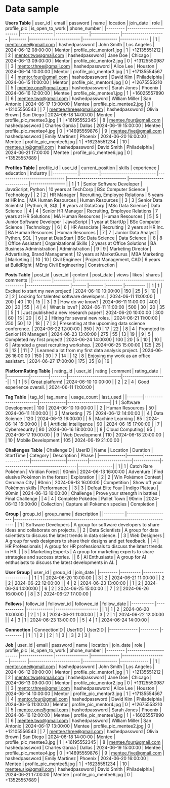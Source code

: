 # Data sample
**Users Table**
| user_id 	| email                  	| password       	| name           	| location     	| join_date           	| role   	| profile_pic             	| is_open_to_work 	| phone_number 	|
|---------	|------------------------	|----------------	|----------------	|--------------	|---------------------	|--------	|-------------------------	|-----------------	|--------------	|
| 1       	| mentor.one@gmail.com   	| hashedpassword 	| John Smith     	| Los Angeles  	| 2024-06-12 08:00:00 	| Mentor 	| profile_pic_mentor1.jpg 	| 1               	| +12135551212 	|
| 2       	| mentor.two@gmail.com   	| hashedpassword 	| Jane Doe       	| Chicago      	| 2024-06-13 09:00:00 	| Mentor 	| profile_pic_mentor2.jpg 	| 0               	| +13125550987 	|
| 3       	| mentor.three@gmail.com 	| hashedpassword 	| Alice Lee      	| Houston      	| 2024-06-14 10:00:00 	| Mentor 	| profile_pic_mentor3.jpg 	| 1               	| +17135554567 	|
| 4       	| mentor.four@gmail.com  	| hashedpassword 	| David Kim      	| Philadelphia 	| 2024-06-15 11:00:00 	| Mentor 	| profile_pic_mentor4.jpg 	| 0               	| +12675553210 	|
| 5       	| mentee.one@gmail.com   	| hashedpassword 	| Sarah Jones    	| Phoenix      	| 2024-06-16 12:00:00 	| Mentee 	| profile_pic_mentee1.jpg 	| 1               	| +16025557890 	|
| 6       	| mentee.two@gmail.com   	| hashedpassword 	| William Miller 	| San Antonio  	| 2024-06-17 13:00:00 	| Mentee 	| profile_pic_mentee2.jpg 	| 0               	| +12105556543 	|
| 7       	| mentee.three@gmail.com 	| hashedpassword 	| Olivia Brown   	| San Diego    	| 2024-06-18 14:00:00 	| Mentee 	| profile_pic_mentee3.jpg 	| 1               	| +16195552345 	|
| 8       	| mentee.four@gmail.com  	| hashedpassword 	| Charles Garcia 	| Dallas       	| 2024-06-19 15:00:00 	| Mentee 	| profile_pic_mentee4.jpg 	| 0               	| +14695559876 	|
| 9       	| mentee.five@gmail.com  	| hashedpassword 	| Emily Martinez 	| Phoenix      	| 2024-06-20 16:00:00 	| Mentee 	| profile_pic_mentee5.jpg 	| 1               	| +16235551234 	|
| 10      	| mentee.six@gmail.com   	| hashedpassword 	| David Smith    	| Philadelphia 	| 2024-06-21 17:00:00 	| Mentee 	| profile_pic_mentee6.jpg 	| 0               	| +13525557689 	|

**Profiles Table**
| profile_id 	| user_id 	| current_position          	| skills                         	| experience                  	| education                  	| Industry        	|
|------------	|---------	|---------------------------	|--------------------------------	|-----------------------------	|----------------------------	|-----------------	|
| 1          	| 1       	| Senior Software Developer 	| JavaScript, Python             	| 10 years at TechCorp        	| BSc Computer Science       	| Technology      	|
| 2          	| 2       	| HR Manager                	| Recruiting, Employee Relations 	| 5 years at HR Inc.          	| MA Human Resources         	| Human Resources 	|
| 3          	| 3       	| Senior Data Scientist     	| Python, R, SQL                 	| 8 years at DataCorp         	| MSc Data Science           	| Data Science    	|
| 4          	| 4       	| Senior HR Manager         	| Recruiting, Employee Relations 	| 7 years at HR Solutions     	| MA Human Resources         	| Human Resources 	|
| 5          	| 5       	| Junior Software Developer 	| JavaScript                     	| 1 year at StartUp           	| BSc Computer Science       	| Technology      	|
| 6          	| 6       	| HR Associate              	| Recruiting                     	| 2 years at HR Inc.          	| BA Human Resources         	| Human Resources 	|
| 7          	| 7       	| Junior Data Analyst       	| Python, SQL                    	| 1 year at DataStart         	| BSc Data Science           	| Data Science    	|
| 8          	| 8       	| Office Assistant          	| Organizational Skills          	| 2 years at Office Solutions 	| BA Business Administration 	| Administration  	|
| 9          	| 9       	| Marketing Director        	| Advertising, Brand Management  	| 12 years at MarketGurus     	| MBA Marketing              	| Marketing       	|
| 10         	| 10      	| Civil Engineer            	| Project Management, CAD        	| 6 years at BuildRight       	| MEng Civil Engineering     	| Construction    	|

**Posts Table**
| post_id 	| user_id 	| content                                             	| post_date           	| views 	| likes 	| shares 	| comments 	|
|---------	|---------	|-----------------------------------------------------	|---------------------	|-------	|-------	|--------	|----------	|
| 1       	| 1       	| Excited to start my new project!                    	| 2024-06-10 10:00:00 	| 150   	| 25    	| 5      	| 10       	|
| 2       	| 2       	| Looking for talented software developers.           	| 2024-06-11 11:00:00 	| 200   	| 40    	| 10     	| 15       	|
| 3       	| 3       	| How do we know?                                     	| 2024-06-11 11:00:00 	| 400   	| 20    	| 20     	| 55       	|
| 4       	| 4       	| What is love?                                       	| 2024-06-11 11:00:00 	| 500   	| 30    	| 20     	| 35       	|
| 5       	| 1       	| Just published a new research paper!                	| 2024-06-20 10:00:00 	| 300   	| 60    	| 15     	| 20       	|
| 6       	| 2       	| Hiring for several new roles.                       	| 2024-06-21 11:00:00 	| 250   	| 50    	| 12     	| 18       	|
| 7       	| 3       	| Presenting at the upcoming data science conference. 	| 2024-06-22 12:00:00 	| 350   	| 70    	| 17     	| 22       	|
| 8       	| 4       	| Promoted to Senior HR Manager!                      	| 2024-06-23 13:00:00 	| 275   	| 55    	| 13     	| 19       	|
| 9       	| 5       	| Completed my first project!                         	| 2024-06-24 14:00:00 	| 100   	| 20    	| 5      	| 10       	|
| 10      	| 6       	| Attended a great recruiting workshop.               	| 2024-06-25 15:00:00 	| 125   	| 25    	| 6      	| 12       	|
| 11      	| 7       	| Learned a lot from my first data analysis project.  	| 2024-06-26 16:00:00 	| 150   	| 30    	| 7      	| 14       	|
| 12      	| 8       	| Enjoying my work as an office assistant.            	| 2024-06-27 17:00:00 	| 175   	| 35    	| 8      	| 16       	|

**PlatformRating Table**
| rating_id | user_id | rating | comment                  | rating_date         |
|-----------|---------|--------|--------------------------|---------------------|
| 1         | 1       | 5      | Great platform!          | 2024-06-10 10:00:00 |
| 2         | 2       | 4      | Good experience overall. | 2024-06-11 11:00:00 |

**Tag Table**
| tag_id | tag_name                | usage_count | last_used           |
|--------|-------------------------|-------------|---------------------|
| 1      | Software Development    | 100         | 2024-06-10 10:00:00 |
| 2      | Human Resources         | 50          | 2024-06-11 11:00:00 |
| 3      | Marketing               | 75          | 2024-06-12 14:00:00 |
| 4      | Data Science            | 120         | 2024-06-13 16:00:00 |
| 5      | Machine Learning        | 85          | 2024-06-14 15:00:00 |
| 6      | Artificial Intelligence | 90          | 2024-06-15 17:00:00 |
| 7      | Cybersecurity           | 80          | 2024-06-16 18:00:00 |
| 8      | Cloud Computing         | 95          | 2024-06-17 19:00:00 |
| 9      | Web Development         | 110         | 2024-06-18 20:00:00 |
| 10     | Mobile Development      | 105         | 2024-06-19 21:00:00 |

**Challenges Table**
| ChallengeID | UserID | Name                | Location        | Duration | StartTime           | Category    | Description                        | Phase           |
|-------------|--------|---------------------|-----------------|----------|---------------------|-------------|------------------------------------|-----------------|
| 1           | 1      | Catch Rare Pokémon  | Viridian Forest | 90min    | 2024-06-13 16:00:00 | Adventure   | Find elusive Pokémon in the forest | Exploration     |
| 2           | 2      | Win Pokémon Contest | Cerulean City   | 90min    | 2024-06-13 16:00:00 | Competition | Show off your Pokémon skills       | Performance     |
| 3           | 3      | Defeat Elite Four   | Indigo Plateau  | 90min    | 2024-06-13 16:00:00 | Challenge   | Prove your strength in battles     | Final Challenge |
| 4           | 4      | Complete Pokédex    | Pallet Town     | 90min    | 2024-06-13 16:00:00 | Collection  | Capture all Pokémon species        | Completion      |

**Group**
| group_id 	| group_name          	| description                                                                 	|
|----------	|---------------------	|-----------------------------------------------------------------------------	|
| 1        	| Software Developers 	| A group for software developers to share ideas and collaborate on projects. 	|
| 2        	| Data Scientists     	| A group for data scientists to discuss the latest trends in data science.   	|
| 3        	| Web Designers       	| A group for web designers to share their designs and get feedback.          	|
| 4        	| HR Professionals    	| A group for HR professionals to discuss the latest trends in HR.            	|
| 5        	| Marketing Experts   	| A group for marketing experts to share strategies and success stories.      	|
| 6        	| AI Enthusiasts      	| A group for AI enthusiasts to discuss the latest developments in AI.        	|

**User Group**
| user_id 	| group_id 	| join_date           	|
|---------	|----------	|---------------------	|
| 1       	| 1        	| 2024-06-20 10:00:00 	|
| 3       	| 2        	| 2024-06-21 11:00:00 	|
| 2       	| 2        	| 2024-06-22 12:00:00 	|
| 4       	| 2        	| 2024-06-23 13:00:00 	|
| 1       	| 2        	| 2024-06-24 14:00:00 	|
| 6       	| 2        	| 2024-06-25 15:00:00 	|
| 7       	| 2        	| 2024-06-26 16:00:00 	|
| 8       	| 3        	| 2024-06-27 17:00:00 	|

**Follows**
| follow_id 	| follower_id 	| followee_id 	| follow_date         	|
|-----------	|-------------	|-------------	|---------------------	|
| 1         	| 1           	| 2           	| 2024-06-20 10:00:00 	|
| 2         	| 1           	| 3           	| 2024-06-21 11:00:00 	|
| 3         	| 2           	| 1           	| 2024-06-22 12:00:00 	|
| 4         	| 3           	| 1           	| 2024-06-23 13:00:00 	|
| 5         	| 4           	| 1           	| 2024-06-24 14:00:00 	|

**Connection**
| ConnectionID 	| User1ID 	| User2ID 	|
|--------------	|---------	|---------	|
| 1            	| 1       	| 2       	|
| 2            	| 1       	| 3       	|
| 3            	| 2       	| 3       	|

**Job**
| user_id 	| email                  	| password       	| name           	| location     	| join_date           	| role   	| profile_pic             	| is_open_to_work 	| phone_number 	|
|---------	|------------------------	|----------------	|----------------	|--------------	|---------------------	|--------	|-------------------------	|-----------------	|--------------	|
| 1       	| mentor.one@gmail.com   	| hashedpassword 	| John Smith     	| Los Angeles  	| 2024-06-12 08:00:00 	| Mentor 	| profile_pic_mentor1.jpg 	| 1               	| +12135551212 	|
| 2       	| mentor.two@gmail.com   	| hashedpassword 	| Jane Doe       	| Chicago      	| 2024-06-13 09:00:00 	| Mentor 	| profile_pic_mentor2.jpg 	| 0               	| +13125550987 	|
| 3       	| mentor.three@gmail.com 	| hashedpassword 	| Alice Lee      	| Houston      	| 2024-06-14 10:00:00 	| Mentor 	| profile_pic_mentor3.jpg 	| 1               	| +17135554567 	|
| 4       	| mentor.four@gmail.com  	| hashedpassword 	| David Kim      	| Philadelphia 	| 2024-06-15 11:00:00 	| Mentor 	| profile_pic_mentor4.jpg 	| 0               	| +12675553210 	|
| 5       	| mentee.one@gmail.com   	| hashedpassword 	| Sarah Jones    	| Phoenix      	| 2024-06-16 12:00:00 	| Mentee 	| profile_pic_mentee1.jpg 	| 1               	| +16025557890 	|
| 6       	| mentee.two@gmail.com   	| hashedpassword 	| William Miller 	| San Antonio  	| 2024-06-17 13:00:00 	| Mentee 	| profile_pic_mentee2.jpg 	| 0               	| +12105556543 	|
| 7       	| mentee.three@gmail.com 	| hashedpassword 	| Olivia Brown   	| San Diego    	| 2024-06-18 14:00:00 	| Mentee 	| profile_pic_mentee3.jpg 	| 1               	| +16195552345 	|
| 8       	| mentee.four@gmail.com  	| hashedpassword 	| Charles Garcia 	| Dallas       	| 2024-06-19 15:00:00 	| Mentee 	| profile_pic_mentee4.jpg 	| 0               	| +14695559876 	|
| 9       	| mentee.five@gmail.com  	| hashedpassword 	| Emily Martinez 	| Phoenix      	| 2024-06-20 16:00:00 	| Mentee 	| profile_pic_mentee5.jpg 	| 1               	| +16235551234 	|
| 10      	| mentee.six@gmail.com   	| hashedpassword 	| David Smith    	| Philadelphia 	| 2024-06-21 17:00:00 	| Mentee 	| profile_pic_mentee6.jpg 	| 0               	| +13525557689 	|
